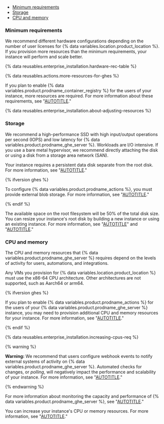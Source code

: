 * [Minimum requirements](#minimum-requirements)
* [Storage](#storage)
* [CPU and memory](#cpu-and-memory)

### Minimum requirements

We recommend different hardware configurations depending on the number of user licenses for {% data variables.location.product_location %}. If you provision more resources than the minimum requirements, your instance will perform and scale better.

{% data reusables.enterprise_installation.hardware-rec-table %}

{% data reusables.actions.more-resources-for-ghes %}

If you plan to enable {% data variables.product.prodname_container_registry %} for the users of your instance, more resources are required. For more information about these requirements, see "[AUTOTITLE](/admin/packages/getting-started-with-github-packages-for-your-enterprise)."

{% data reusables.enterprise_installation.about-adjusting-resources %}

### Storage

We recommend a high-performance SSD with high input/output operations per second (IOPS) and low latency for {% data variables.product.prodname_ghe_server %}. Workloads are I/O intensive. If you use a bare metal hypervisor, we recommend directly attaching the disk or using a disk from a storage area network (SAN).

Your instance requires a persistent data disk separate from the root disk. For more information, see "[AUTOTITLE](/admin/overview/system-overview)."

{% ifversion ghes %}

To configure {% data variables.product.prodname_actions %}, you must provide external blob storage. For more information, see "[AUTOTITLE](/admin/github-actions/getting-started-with-github-actions-for-your-enterprise/getting-started-with-github-actions-for-github-enterprise-server##external-storage-requirements)."

{% endif %}

The available space on the root filesystem will be 50% of the total disk size. You can resize your instance's root disk by building a new instance or using an existing instance. For more information, see "[AUTOTITLE](/admin/overview/system-overview#storage-architecture)" and "[AUTOTITLE](/admin/enterprise-management/updating-the-virtual-machine-and-physical-resources/increasing-storage-capacity)."

### CPU and memory

The CPU and memory resources that {% data variables.product.prodname_ghe_server %} requires depend on the levels of activity for users, automations, and integrations.

Any VMs you provision for {% data variables.location.product_location %} must use the x86-64 CPU architecture. Other architectures are not supported, such as Aarch64 or arm64.

{% ifversion ghes %}

If you plan to enable {% data variables.product.prodname_actions %} for the users of your {% data variables.product.prodname_ghe_server %} instance, you may need to provision additional CPU and memory resources for your instance. For more information, see "[AUTOTITLE](/admin/github-actions/getting-started-with-github-actions-for-your-enterprise/getting-started-with-github-actions-for-github-enterprise-server#review-hardware-considerations)."

{% endif %}

{% data reusables.enterprise_installation.increasing-cpus-req %}

{% warning %}

**Warning:** We recommend that users configure webhook events to notify external systems of activity on {% data variables.product.prodname_ghe_server %}. Automated checks for changes, or _polling_, will negatively impact the performance and scalability of your instance. For more information, see "[AUTOTITLE](/get-started/exploring-integrations/about-webhooks)."

{% endwarning %}

For more information about monitoring the capacity and performance of {% data variables.product.prodname_ghe_server %}, see "[AUTOTITLE](/admin/enterprise-management/monitoring-your-appliance)."

You can increase your instance's CPU or memory resources. For more information, see "[AUTOTITLE](/admin/enterprise-management/updating-the-virtual-machine-and-physical-resources/increasing-cpu-or-memory-resources)."
